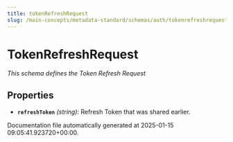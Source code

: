 ```yaml
---
title: tokenRefreshRequest
slug: /main-concepts/metadata-standard/schemas/auth/tokenrefreshrequest
---
```


# TokenRefreshRequest

*This schema defines the Token Refresh Request*

## Properties

- **`refreshToken`** *(string)*: Refresh Token that was shared earlier.


Documentation file automatically generated at 2025-01-15 09:05:41.923720+00:00.
